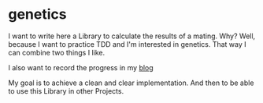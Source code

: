 genetics
========

I want to write here a Library to calculate the results of a mating. 
Why? Well, because I want to practice TDD and I'm interested in genetics. That way I can combine two 
things I like. 

I also want to record the progress in my [blog](http://olorin71.github.io)

My goal is to achieve a clean and clear implementation. 
And then to be able to use this Library in other Projects.
